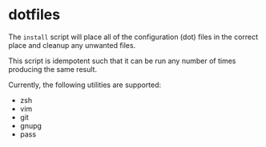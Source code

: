 # dotfiles

The `install` script will place all of the configuration (dot) files in the correct place and cleanup any unwanted files.

This script is idempotent such that it can be run any number of times producing the same result.

Currently, the following utilities are supported:
 - zsh
 - vim
 - git
 - gnupg
 - pass
